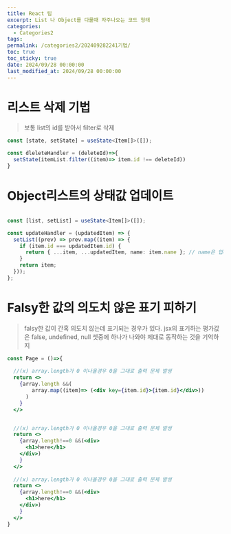 ```yaml
---
title: React 팁
excerpt: List 나 Object를 다룰때 자주나오는 코드 형태
categories:
  - Categories2
tags: 
permalink: /categories2/202409282241기법/
toc: true
toc_sticky: true
date: 2024/09/28 00:00:00
last_modified_at: 2024/09/28 00:00:00
---
```

# 리스트 삭제 기법
> 보통 list의 id를 받아서 filter로 삭제
```ts
const [state, setState] = useState<Item[]>([]);

const dleleteHandler = (deleteId)=>{
  setState(itemList.filter((item)=> item.id !== deleteId))
} 
```

# Object리스트의 상태값 업데이트
```ts

const [list, setList] = useState<Item[]>([]);

const updateHandler = (updatedItem) => {
  setList((prev) => prev.map((item) => {
    if (item.id === updatedItem.id) {
      return { ...item, ...updatedItem, name: item.name }; // name은 업데이트 못하게 막음.
    }
    return item;
  }));
};

```


# Falsy한 값의 의도치 않은 표기 피하기
> falsy한 값이 간혹 의도치 않는데 표기되는 경우가 있다. jsx의 표기하는 평가값은 false, undefined, null 셋중에 하나가 나와야 제대로 동작하는 것을 기억하지

```jsx
const Page = ()=>{
  
  //(x) array.length가 0 이나올경우 0을 그대로 출력 문제 발생
  return <>
    {array.length &&(
        array.map((item)=> (<div key={item.id}>{item.id}</div>))
      )
    }
  </>


  //(x) array.length가 0 이나올경우 0을 그대로 출력 문제 발생
  return <>
    {array.length!==0 &&(<div>
      <h1>here</h1>
    </div>)
    }
  </>
  
  //(x) array.length가 0 이나올경우 0을 그대로 출력 문제 발생
  return <>
    {array.length!==0 &&(<div>
      <h1>here</h1>
    </div>)
    }
  </>
}



```
